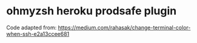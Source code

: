 # ohmyzsh heroku prodsafe plugin

Code adapted from: https://medium.com/rahasak/change-terminal-color-when-ssh-e2a13ccee681
